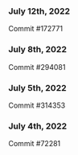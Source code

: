 ### July 12th, 2022

Commit #172771

### July 8th, 2022

Commit #294081

### July 5th, 2022

Commit #314353


### July 4th, 2022

Commit #72281
